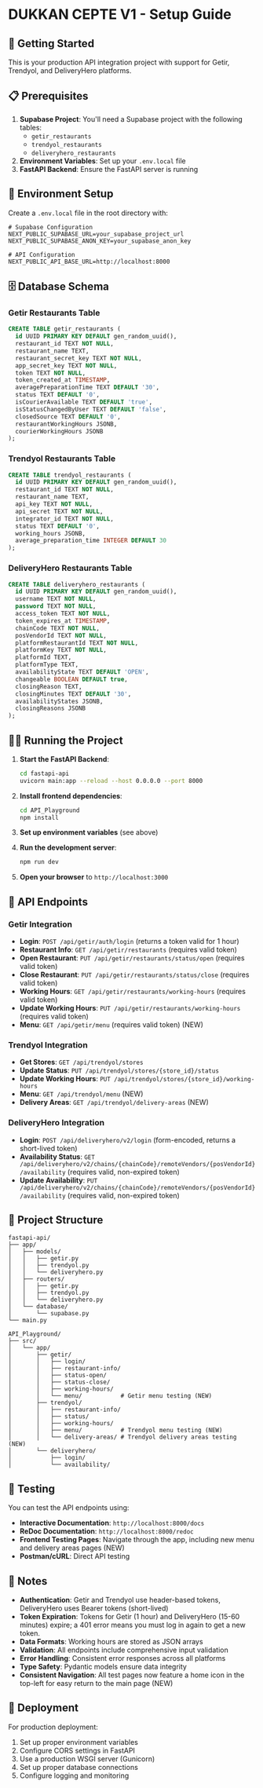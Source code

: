 # DUKKAN CEPTE V1 - Setup Guide

## 🚀 Getting Started

This is your production API integration project with support for Getir, Trendyol, and DeliveryHero platforms.

## 📋 Prerequisites

1. **Supabase Project**: You'll need a Supabase project with the following tables:
   - `getir_restaurants`
   - `trendyol_restaurants` 
   - `deliveryhero_restaurants`
2. **Environment Variables**: Set up your `.env.local` file
3. **FastAPI Backend**: Ensure the FastAPI server is running

## 🔧 Environment Setup

Create a `.env.local` file in the root directory with:

```env
# Supabase Configuration
NEXT_PUBLIC_SUPABASE_URL=your_supabase_project_url
NEXT_PUBLIC_SUPABASE_ANON_KEY=your_supabase_anon_key

# API Configuration
NEXT_PUBLIC_API_BASE_URL=http://localhost:8000
```

## 🗄️ Database Schema

### Getir Restaurants Table
```sql
CREATE TABLE getir_restaurants (
  id UUID PRIMARY KEY DEFAULT gen_random_uuid(),
  restaurant_id TEXT NOT NULL,
  restaurant_name TEXT,
  restaurant_secret_key TEXT NOT NULL,
  app_secret_key TEXT NOT NULL,
  token TEXT NOT NULL,
  token_created_at TIMESTAMP,
  averagePreparationTime TEXT DEFAULT '30',
  status TEXT DEFAULT '0',
  isCourierAvailable TEXT DEFAULT 'true',
  isStatusChangedByUser TEXT DEFAULT 'false',
  closedSource TEXT DEFAULT '0',
  restaurantWorkingHours JSONB,
  courierWorkingHours JSONB
);
```

### Trendyol Restaurants Table
```sql
CREATE TABLE trendyol_restaurants (
  id UUID PRIMARY KEY DEFAULT gen_random_uuid(),
  restaurant_id TEXT NOT NULL,
  restaurant_name TEXT,
  api_key TEXT NOT NULL,
  api_secret TEXT NOT NULL,
  integrator_id TEXT NOT NULL,
  status TEXT DEFAULT '0',
  working_hours JSONB,
  average_preparation_time INTEGER DEFAULT 30
);
```

### DeliveryHero Restaurants Table
```sql
CREATE TABLE deliveryhero_restaurants (
  id UUID PRIMARY KEY DEFAULT gen_random_uuid(),
  username TEXT NOT NULL,
  password TEXT NOT NULL,
  access_token TEXT NOT NULL,
  token_expires_at TIMESTAMP,
  chainCode TEXT NOT NULL,
  posVendorId TEXT NOT NULL,
  platformRestaurantId TEXT NOT NULL,
  platformKey TEXT NOT NULL,
  platformId TEXT,
  platformType TEXT,
  availabilityState TEXT DEFAULT 'OPEN',
  changeable BOOLEAN DEFAULT true,
  closingReason TEXT,
  closingMinutes TEXT DEFAULT '30',
  availabilityStates JSONB,
  closingReasons JSONB
);
```

## 🏃‍♂️ Running the Project

1. **Start the FastAPI Backend**:
   ```bash
   cd fastapi-api
   uvicorn main:app --reload --host 0.0.0.0 --port 8000
   ```

2. **Install frontend dependencies**:
   ```bash
   cd API_Playground
   npm install
   ```

3. **Set up environment variables** (see above)

4. **Run the development server**:
   ```bash
   npm run dev
   ```

5. **Open your browser** to `http://localhost:3000`

## 📡 API Endpoints

### Getir Integration
- **Login**: `POST /api/getir/auth/login` (returns a token valid for 1 hour)
- **Restaurant Info**: `GET /api/getir/restaurants` (requires valid token)
- **Open Restaurant**: `PUT /api/getir/restaurants/status/open` (requires valid token)
- **Close Restaurant**: `PUT /api/getir/restaurants/status/close` (requires valid token)
- **Working Hours**: `GET /api/getir/restaurants/working-hours` (requires valid token)
- **Update Working Hours**: `PUT /api/getir/restaurants/working-hours` (requires valid token)
- **Menu**: `GET /api/getir/menu` (requires valid token) (NEW)

### Trendyol Integration
- **Get Stores**: `GET /api/trendyol/stores`
- **Update Status**: `PUT /api/trendyol/stores/{store_id}/status`
- **Update Working Hours**: `PUT /api/trendyol/stores/{store_id}/working-hours`
- **Menu**: `GET /api/trendyol/menu` (NEW)
- **Delivery Areas**: `GET /api/trendyol/delivery-areas` (NEW)

### DeliveryHero Integration
- **Login**: `POST /api/deliveryhero/v2/login` (form-encoded, returns a short-lived token)
- **Availability Status**: `GET /api/deliveryhero/v2/chains/{chainCode}/remoteVendors/{posVendorId}/availability` (requires valid, non-expired token)
- **Update Availability**: `PUT /api/deliveryhero/v2/chains/{chainCode}/remoteVendors/{posVendorId}/availability` (requires valid, non-expired token)

## 🔗 Project Structure

```
fastapi-api/
├── app/
│   ├── models/
│   │   ├── getir.py
│   │   ├── trendyol.py
│   │   └── deliveryhero.py
│   ├── routers/
│   │   ├── getir.py
│   │   ├── trendyol.py
│   │   └── deliveryhero.py
│   └── database/
│       └── supabase.py
└── main.py

API_Playground/
├── src/
│   └── app/
│       ├── getir/
│       │   ├── login/
│       │   ├── restaurant-info/
│       │   ├── status-open/
│       │   ├── status-close/
│       │   ├── working-hours/
│       │   └── menu/           # Getir menu testing (NEW)
│       ├── trendyol/
│       │   ├── restaurant-info/
│       │   ├── status/
│       │   ├── working-hours/
│       │   ├── menu/           # Trendyol menu testing (NEW)
│       │   └── delivery-areas/ # Trendyol delivery areas testing (NEW)
│       └── deliveryhero/
│           ├── login/
│           └── availability/
```

## 🧪 Testing

You can test the API endpoints using:
- **Interactive Documentation**: `http://localhost:8000/docs`
- **ReDoc Documentation**: `http://localhost:8000/redoc`
- **Frontend Testing Pages**: Navigate through the app, including new menu and delivery areas pages (NEW)
- **Postman/cURL**: Direct API testing

## 📝 Notes

- **Authentication**: Getir and Trendyol use header-based tokens, DeliveryHero uses Bearer tokens (short-lived)
- **Token Expiration**: Tokens for Getir (1 hour) and DeliveryHero (15-60 minutes) expire; a 401 error means you must log in again to get a new token.
- **Data Formats**: Working hours are stored as JSON arrays
- **Validation**: All endpoints include comprehensive input validation
- **Error Handling**: Consistent error responses across all platforms
- **Type Safety**: Pydantic models ensure data integrity
- **Consistent Navigation**: All test pages now feature a home icon in the top-left for easy return to the main page (NEW)

## 🚀 Deployment

For production deployment:
1. Set up proper environment variables
2. Configure CORS settings in FastAPI
3. Use a production WSGI server (Gunicorn)
4. Set up proper database connections
5. Configure logging and monitoring 